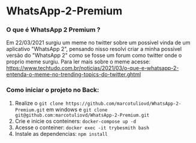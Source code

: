 # WhatsApp-2-Premium

### O que é WhatsApp 2 Premium ?

Em 22/03/2021 surgiu um meme no twitter sobre um possivel vinda de um aplicativo "WhatsApp 2", pensando nisso resolvi criar a minha possivel versão do "WhatsApp 2" como se fosse um forum como twitter onde o proprio meme surgiu.
Para ler mais sobre o meme acesse: https://www.techtudo.com.br/noticias/2021/03/o-que-e-whatsapp-2-entenda-o-meme-no-trending-topics-do-twitter.ghtml

### Como iniciar o projeto no Back:
1. Realize o `git clone https://github.com/marcotuliovd/WhatsApp-2-Premium.git` em windows e `git clone git@github.com:marcotuliovd/WhatsApp-2-Premium.git`
2. Crie e inicie os conteiners: `docker-compose up -d`
3. Acesse o conteiner: `docker exec -it trybesmith bash`
4. Instale as dependencias: `npm install`
